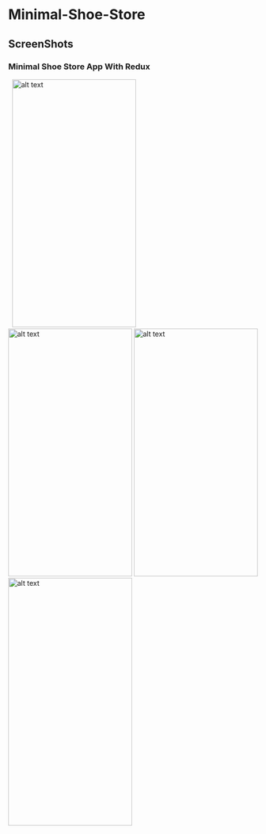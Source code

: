 # Minimal-Shoe-Store


## ScreenShots
### Minimal Shoe Store App With Redux
<p float="left"> 
<img src="https://user-images.githubusercontent.com/105156986/224488578-ebf0a288-3320-4f6b-9d22-4c1ae7e5c43d.png" alt="alt text" width="250" height="500">
<img src="https://user-images.githubusercontent.com/105156986/224488584-38979b91-b55a-43ea-9e5b-83565932a9ee.png" alt="alt text" width="250" height="500">
<img src="https://user-images.githubusercontent.com/105156986/224488585-827d9a9e-eccb-4260-b394-c7773199c5c2.png" alt="alt text" width="250" height="500">
<img src="https://user-images.githubusercontent.com/105156986/224488588-0f146050-d05c-4d70-9ec2-d4b73b6c1697.png" alt="alt text" width="250" height="500">
</p>
